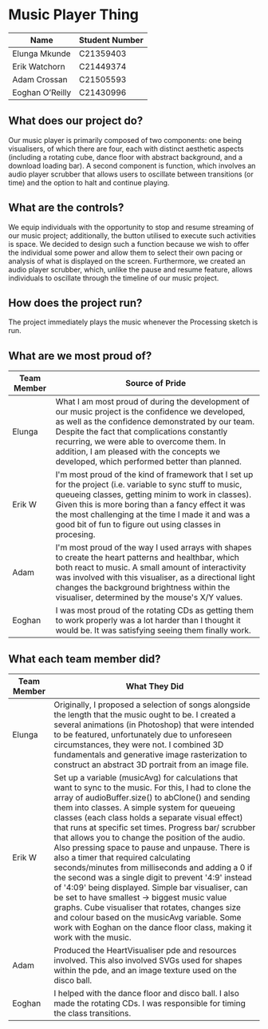 # Music Player Thing
 
| Name | Student Number |
| ----------- | ----------- |
| Elunga Mkunde | C21359403 |
| Erik Watchorn | C21449374 |
| Adam Crossan | C21505593 |
| Eoghan O’Reilly | C21430996 |
 
## What does our project do?
Our music player is primarily composed of two components: one being visualisers, of which there are four, each with distinct aesthetic aspects (including a rotating cube, dance floor with abstract background, and a download loading bar). A second component is function, which involves an audio player scrubber that allows users to oscillate between transitions (or time) and the option to halt and continue playing. 

## What are the controls?
We equip individuals with the opportunity to stop and resume streaming of our music project; additionally, the button utilised to execute such activities is space. We decided to design such a function because we wish to offer the individual some power and allow them to select their own pacing or analysis of what is displayed on the screen. Furthermore, we created an audio player scrubber, which, unlike the pause and resume feature, allows individuals to oscillate through the timeline of our music project.

## How does the project run?
The project immediately plays the music whenever the Processing sketch is run.

## What are we most proud of?
| Team Member | Source of Pride |
| ----------- | ----------- |
| Elunga |  What I am most proud of during the development of our music project is the confidence we developed, as well as the confidence demonstrated by our team. Despite the fact that complications constantly recurring, we were able to overcome them. In addition, I am pleased with the concepts we developed, which performed better than planned. |
| Erik W | I'm most proud of the kind of framework that I set up for the project (i.e. variable to sync stuff to music, queueing classes, getting minim to work in classes). Given this is more boring than a fancy effect it was the most challenging at the time I made it and was a good bit of fun to figure out using classes in procesing. |
| Adam | I'm most proud of the way I used arrays with shapes to create the heart patterns and healthbar, which both react to music. A small amount of interactivity was involved with this visualiser, as a directional light changes the background brightness within the visualiser, determined by the mouse's X/Y values.  | 
| Eoghan | I was most proud of the rotating CDs as getting them to work properly was a lot harder than I thought it would be. It was satisfying seeing them finally work. | 

## What each team member did?
| Team Member | What They Did |
| ----------- | ----------- |
| Elunga | Originally, I proposed a selection of songs alongside the length that the music ought to be. I created a several animations (in Photoshop) that were intended to be featured, unfortunately due to unforeseen circumstances, they were not. I combined 3D fundamentals and generative image rasterization to construct an abstract 3D portrait from an image file. |
| Erik W | Set up a variable (musicAvg) for calculations that want to sync to the music. For this, I had to clone the array of audioBuffer.size() to abClone() and sending them into classes. A simple system for queueing classes (each class holds a separate visual effect) that runs at specific set times. Progress bar/ scrubber that allows you to change the position of the audio. Also pressing space to pause and unpause. There is also a timer that required calculating seconds/minutes from milliseconds and adding a 0 if the second was a single digit to prevent '4:9' instead of '4:09' being displayed. Simple bar visualiser, can be set to have smallest -> biggest music value graphs. Cube visualiser that rotates, changes size and colour based on the musicAvg variable. Some work with Eoghan on the dance floor class, making it work with the music. |
| Adam | Produced the HeartVisualiser pde and resources involved. This also involved SVGs used for shapes within the pde, and an image texture used on the disco ball. |
| Eoghan | I helped with the dance floor and disco ball. I also made the rotating CDs. I was responsible for timing the class transitions. |
